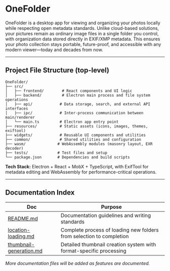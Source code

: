 # OneFolder

OneFolder is a desktop app for viewing and organizing your photos locally while respecting open metadata standards. Unlike cloud-based solutions, your pictures remain as ordinary image files in a single folder you control, with organization data stored directly in EXIF/XMP metadata. This ensures your photo collection stays portable, future-proof, and accessible with any modern viewer—today and decades from now.

---

## Project File Structure (top-level)

```
OneFolder/
├── src/
│   ├── frontend/        # React components and UI logic
│   ├── backend/         # Electron main process and file system operations
│   ├── api/            # Data storage, search, and external API interfaces
│   ├── ipc/            # Inter-process communication between main/renderer
│   └── main.ts         # Electron app entry point
├── resources/          # Static assets (icons, images, themes, exiftool)
├── widgets/            # Reusable UI components and utilities
├── common/             # Shared utilities and configuration
├── wasm/              # WebAssembly modules (masonry layout, EXR decoder)
├── tests/             # Test files and setup
└── package.json       # Dependencies and build scripts
```

**Tech Stack:** Electron + React + MobX + TypeScript, with ExifTool for metadata editing and WebAssembly for performance-critical operations.

---

## Documentation Index

| Doc                                                | Purpose                                                              |
| -------------------------------------------------- | -------------------------------------------------------------------- |
| [README.md](README.md)                             | Documentation guidelines and writing standards                       |
| [location-loading.md](location-loading.md)         | Complete process of loading new folders from selection to completion |
| [thumbnail-generation.md](thumbnail-generation.md) | Detailed thumbnail creation system with format-specific processing   |

_More documentation files will be added as features are documented._
